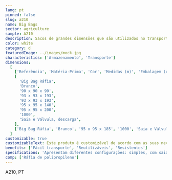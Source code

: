 ```yaml
---
lang: pt
pinned: false
slug: a210
name: Big Bags
sector: agriculture
sample: A210
description: Sacos de grandes dimensões que são utilizados no transporte de cargas consideráveis de produtos granulados, agregados e/ou pó.
color: white
category: d
featuredImage: ../images/mock.jpg
characteristics: ['Armazenamento', 'Transporte']
dimensions:
  [
    ['Referência', 'Matéria-Prima', 'Cor', 'Medidas (m)', 'Embalagem (un)', 'Especificações'],
    [
      'Big Bag Ráfia',
      'Branco',
      '90 x 90 x 90',
      '93 x 93 x 193',
      '93 x 93 x 193',
      '95 x 95 x 140',
      '95 x 95 x 200',
      '1000',
      'Saia e Válvula, descarga',
    ],
    ['Big Bag Ráfia', 'Branco', '95 x 95 x 185', '1000', 'Saia e Válvula, descarga', 'Perfurado'],
  ]
customizable: true
customizableText: Este produto é customizável de acordo com as suas necessidades. Contacte-nos para mais informações.
benefits: ['Fácil transporte', 'Reutilizáveis', 'Resistentes']
specifications: 'Apresentam diferentes configurações: simples, com saia de enchimento, válvula de descarga, entre outras.'
comp: ['Ráfia de polipropileno']
---
```


A210, PT
